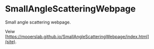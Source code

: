 # SmallAngleScatteringWebpage
Small angle scattering webpage.

Veiw [https://mooerslab.github.io/SmallAngleScatteringWebpage/index.html](site).
